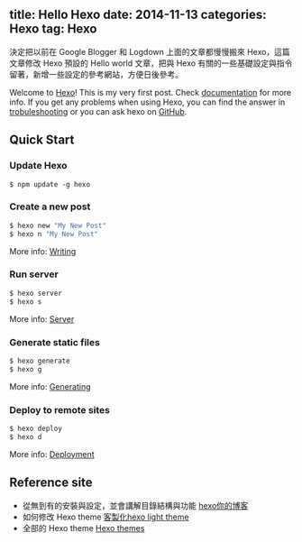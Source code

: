 title: Hello Hexo
date: 2014-11-13
categories: Hexo
tag: Hexo
---

決定把以前在 Google Blogger 和 Logdown 上面的文章都慢慢搬來 Hexo，這篇文章修改 Hexo 預設的 Hello world 文章，把與 Hexo 有關的一些基礎設定與指令留著，新增一些設定的參考網站，方便日後參考。

<!-- more -->

Welcome to [Hexo](http://hexo.io/)! This is my very first post. Check [documentation](http://hexo.io/docs/) for more info. If you get any problems when using Hexo, you can find the answer in [trobuleshooting](http://hexo.io/docs/troubleshooting.html) or you can ask hexo on [GitHub](https://github.com/hexojs/hexo/issues).

## Quick Start

### Update Hexo

```
$ npm update -g hexo
```

### Create a new post

``` bash
$ hexo new "My New Post"
$ hexo n "My New Post"
```

More info: [Writing](http://hexo.io/docs/writing.html)

### Run server

``` bash
$ hexo server
$ hexo s
```

More info: [Server](http://hexo.io/docs/server.html)

### Generate static files

``` bash
$ hexo generate
$ hexo g
```

More info: [Generating](http://hexo.io/docs/generating.html)

### Deploy to remote sites

``` bash
$ hexo deploy
$ hexo d
```

More info: [Deployment](http://hexo.io/docs/deployment.html)

## Reference site

* 從無到有的安裝與設定，並會講解目錄結構與功能
[hexo你的博客](http://ibruce.info/2013/11/22/hexo-your-blog/)
* 如何修改 Hexo theme
[客製化hexo light theme](http://code.kpman.cc/2013/04/28/%E5%AE%A2%E8%A3%BD%E5%8C%96hexo-light-theme/)
* 全部的 Hexo theme
[Hexo themes](https://github.com/hexojs/hexo/wiki/Themes)

